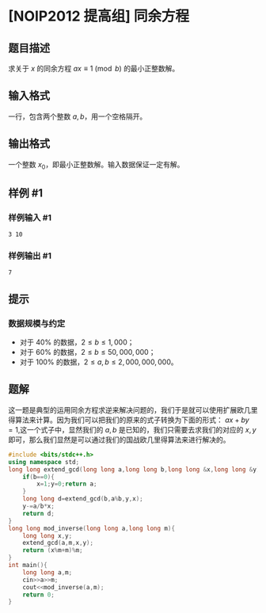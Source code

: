 # [NOIP2012 提高组] 同余方程

## 题目描述

求关于 $x$ 的同余方程 $a x \equiv 1 \pmod {b}$ 的最小正整数解。

## 输入格式

一行，包含两个整数 $a,b$，用一个空格隔开。

## 输出格式

一个整数 $x_0$，即最小正整数解。输入数据保证一定有解。

## 样例 #1

### 样例输入 #1

```
3 10
```

### 样例输出 #1

```
7
```

## 提示

### 数据规模与约定

- 对于 $40\%$ 的数据，$2 ≤b≤ 1,000$；
- 对于 $60\%$ 的数据，$2 ≤b≤ 50,000,000$；
- 对于 $100\%$ 的数据，$2 ≤a, b≤ 2,000,000,000$。

## 题解
这一题是典型的运用同余方程求逆来解决问题的，我们于是就可以使用扩展欧几里得算法来计算。因为我们可以把我们的原来的式子转换为下面的形式：
$ax+by=1$,这一个式子中，显然我们的 $a,b$ 是已知的，我们只需要去求我们的对应的 $x,y$ 即可，那么我们显然是可以通过我们的国战欧几里得算法来进行解决的。

```cpp
#include <bits/stdc++.h>
using namespace std;
long long extend_gcd(long long a,long long b,long long &x,long long &y){
	if(b==0){
		x=1;y=0;return a;
	}
	long long d=extend_gcd(b,a%b,y,x);
	y-=a/b*x;
	return d;
}
long long mod_inverse(long long a,long long m){
	long long x,y;
	extend_gcd(a,m,x,y);
	return (x%m+m)%m;
} 
int main(){
	long long a,m;
	cin>>a>>m;
	cout<<mod_inverse(a,m);
	return 0;
}
```